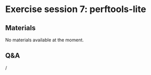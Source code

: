 # Exercise session 7: perftools-lite

<!--
The files for the exercises can be found in `Exercises/HPE/day3/perftools-lite` and
`Exercises/HPE/day3/perftools-lite-gpu`.
Follow the Readme.md description and get familiar with the perftools-lite commands and outputs.

-   Subdirectory perftools-lite needs `lumi_c.sh` (or `lumi_c_after.sh`) to be sourced.

-   Subdirectory perftools-lite-gpu needs `lumi_g.sh` (or `lumi_g_after.sh`) to be sourced.
-->


## Materials

No materials available at the moment.

<!--
Temporary location of materials (for the lifetime of the training project):

-   See the exercise assignments in
    `/project/project_465001726/Slides/HPE/Exercises.pdf`

-   Exercise files in `/project/project_465001726/Exercises/HPE/day3`
-->

<!--
Temporary web-available materials:

-    Overview exercise assignments day 1+2+3 temporarily available on
     [this link](https://462000265.lumidata.eu/2p3day-20250303/files/LUMI-2p3day-20250303-3_Exercises_day3.pdf)
-->

<!--
Archived materials on LUMI:

-   Exercise assignments in `/appl/local/training/2p3day-20250303/files/LUMI-2p3day-20250303-Exercises_HPE.pdf`

-   Exercises as bizp2-compressed tar file in
    `/appl/local/training/2p3day-20250303/files/LUMI-2p3day-20250303-Exercises_HPE.tar.bz2`

-   Exercises as uncompressed tar file in
    `/appl/local/training/2p3day-20250303/files/LUMI-2p3day-20250303-Exercises_HPE.tar`
-->


## Q&A

/
